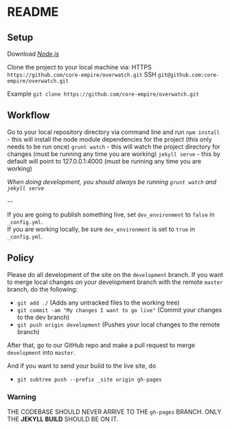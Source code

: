 # README

## Setup
Download [*Node.js*](https://nodejs.org/)

Clone the project to your local machine via:
HTTPS `https://github.com/core-empire/overwatch.git`
SSH `git@github.com:core-empire/overwatch.git`

Example `git clone https://github.com/core-empire/overwatch.git`

## Workflow
Go to your local repository directory via command line and run
`npm install` - this will install the node module dependencies for the project (this only needs to be run once)
`grunt watch` - this will watch the project directory for changes (must be running any time you are working)
`jekyll serve` - this by default will point to 127.0.0.1:4000 (must be running any time you are working)

*When doing development, you should always be running `grunt watch` and `jekyll serve`*  

--

If you are going to publish something live, set `dev_environment` to `false` in `_config.yml`.  
If you are working locally, be sure `dev_environment` is set to `true` in `_config.yml`.  


## Policy
Please do all development of the site on the `development` branch.
If you want to merge local changes on your development branch with the remote `master` branch, do the following:
- `git add ./` (Adds any untracked files to the working tree)
- `git commit -am "My changes I want to go live"` (Commit your changes to the dev branch)
- `git push origin development` (Pushes your local changes to the remote branch)

After that, go to our GitHub repo and make a pull request to merge `development` into `master`.

And if you want to send your build to the live site, do
- `git subtree push --prefix _site origin gh-pages`

### Warning
THE CODEBASE SHOULD NEVER ARRIVE TO THE `gh-pages` BRANCH. ONLY THE **JEKYLL BUILD** SHOULD BE ON IT.  